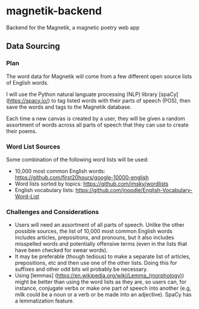# magnetik-backend

Backend for the Magnetik, a magnetic poetry web app

## Data Sourcing

### Plan

The word data for Magnetik will come from a few different open source lists of English words.

I will use the Python natural languate processing (NLP) library [spaCy[ (https://spacy.io/) to tag listed words with their parts of speech (POS), then save the words and tags to the Magnetik database.

Each time a new canvas is created by a user, they will be given a random assortment of words across all parts of speech that they can use to create their poems.

### Word List Sources

Some combination of the following word lists will be used:
- 10,000 most common English words: https://github.com/first20hours/google-10000-english
- Word lists sorted by topics: https://github.com/imsky/wordlists
- English vocabulary lists: https://github.com/jnoodle/English-Vocabulary-Word-List

### Challenges and Considerations
- Users will need an assortment of all parts of speech. Unlike the other possible sources, the list of 10,000 most common English words includes articles, prepositions, and pronouns, but it also includes misspelled words and potentially offensive terms (even in the lists that have been checked for swear words).
- It may be preferable (though tedious) to make a separate list of articles, prepositions, etc and then use one of the other lists. Doing this for suffixes and other odd bits wil probably be necessary.
- Using [lemmas] (https://en.wikipedia.org/wiki/Lemma_(morphology)) might be better than using the word lists as they are, so users can, for instance, conjugate verbs or make one part of speech into another (e.g, milk could be a noun or a verb or be made into an adjective). SpaCy has a lemmatization feature.
